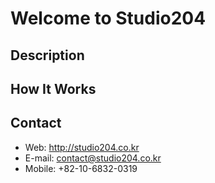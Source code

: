 # Welcome to Studio204
## Description
## How It Works
## Contact
* Web: <http://studio204.co.kr>
* E-mail: contact@studio204.co.kr
* Mobile: +82-10-6832-0319
